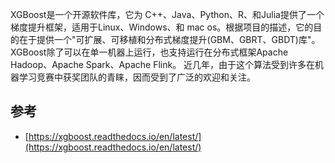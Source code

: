 XGBoost是一个开源软件库，它为 C++、Java、Python、R、和Julia提供了一个梯度提升框架，适用于Linux、Windows、和 mac os。根据项目的描述，它的目的在于提供一个"可扩展、可移植和分布式梯度提升(GBM、GBRT、GBDT)库"。 XGBoost除了可以在单一机器上运行，也支持运行在分布式框架Apache Hadoop、Apache Spark、Apache Flink。 近几年，由于这个算法受到许多在机器学习竞赛中获奖团队的青睐，因而受到了广泛的欢迎和关注。

## 参考

- [https://xgboost.readthedocs.io/en/latest/](https://xgboost.readthedocs.io/en/latest/)
